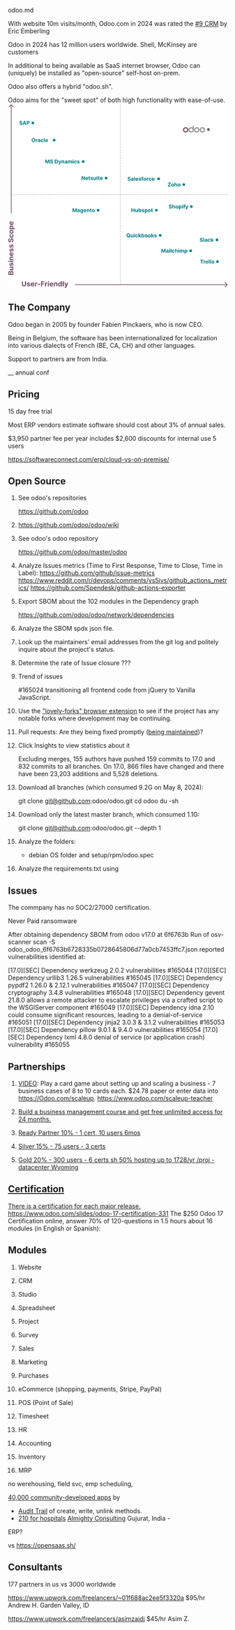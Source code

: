 odoo.md

With website 10m visits/month,
Odoo.com in 2024 was rated the <a target="_blank" href="https://www.youtube.com/watch?v=_CxP3Lw_fUo">#9 CRM</a> by Eric Emberling

Odoo in 2024 has 12 million users worldwide.
Shell, McKinsey are customers

In additional to being available as SaaS internet browser, 
Odoo can (uniquely) be installed as "open-source" self-host on-prem.

Odoo also offers a hybrid "odoo.sh".

Odoo aims for the "sweet spot" of both high functionality with ease-of-use.
<img src="imgs/odoo-unique-value-2024.svg">


## The Company

Odoo began in 2005 by founder Fabien Pinckaers, who is now CEO.

Being in Belgium, the software has been internationalized for localization into various dialects of French (BE, CA, CH) and other languages.

Support to partners are from India.

__ annual conf

## Pricing

15 day free trial

Most ERP vendors estimate software should cost about 3% of annual sales.

$3,950 partner fee per year includes $2,600 discounts for internal use 5 users

https://softwareconnect.com/erp/cloud-vs-on-premise/

## Open Source

1. See odoo's repositories

   https://github.com/odoo

1. https://github.com/odoo/odoo/wiki

1. See odoo's odoo repository

   https://github.com/odoo/master/odoo

1. Analyze Issues metrics (Time to First Response, Time to Close, Time in Label):
   https://github.com/github/issue-metrics
   https://www.reddit.com/r/devops/comments/ys5ivs/github_actions_metrics/
   https://github.com/Spendesk/github-actions-exporter
1. Export SBOM about the 102 modules in the Dependency graph

   https://github.com/odoo/odoo/network/dependencies

1. Analyze the SBOM spdx json file.

1. Look up the maintainers' email addresses from the git log and politely inquire about the project's status.

1. Determine the rate of Issue closure  ???

1. Trend of issues

   #165024 transitioning all frontend code from jQuery to Vanilla JavaScript.

1. Use the <a target="_blank" href="https://opensource.stackexchange.com/questions/1753/whats-the-right-way-to-ask-if-a-github-project-is-maintained">"lovely-forks" browser extension</a> to see if the project has any notable forks where development may be continuing.


1. Pull requests: Are they being fixed promptly (<a target="_blank" href="https://opensource.stackexchange.com/questions/1753/whats-the-right-way-to-ask-if-a-github-project-is-maintained">being maintained</a>)?

1. Click Insights to view statistics about it

   Excluding merges, 155 authors have pushed 159 commits to 17.0 and 832 commits to all branches. On 17.0, 866 files have changed and there have been 23,203 additions and 5,528 deletions.

1. Download all branches (which consumed 9.2G on May 8, 2024):

   git clone git@github.com:odoo/odoo.git
   cd odoo
   du -sh

1. Download only the latest master branch, which consumed 1.1G:

   git clone git@github.com:odoo/odoo.git --depth 1

1. Analyze the folders:

   * debian OS folder and setup/rpm/odoo.spec

1. Analyze the requirements.txt using 

## Issues

The commpany has no SOC2/27000 certification.

Never Paid ransomware

After obtaining dependency SBOM from odoo v17.0 at 6f6763b
Run of
osv-scanner scan -S odoo_odoo_6f6763b6728335b0728645806d77a0cb7453ffc7.json
reported vulnerabilities identified at:

[17.0][SEC] Dependency werkzeug 2.0.2 vulnerabilities #165044
[17.0][SEC] Dependency urllib3 1.26.5 vulnerabilities #165045
[17.0][SEC] Dependency pypdf2 1.26.0 & 2.12.1 vulnerabilities #165047
[17.0][SEC] Dependency cryptography 3.4.8 vulnerabilities #165048
[17.0][SEC] Dependency gevent 21.8.0 allows a remote attacker to escalate privileges via a crafted script to the WSGIServer component #165049
[17.0][SEC] Dependency idna 2.10 could consume significant resources, leading to a denial-of-service #165051
[17.0][SEC] Dependency jinja2 3.0.3 & 3.1.2 vulnerabilities #165053
[17.0][SEC] Dependency pillow 9.0.1 & 9.4.0 vulnerabilities #165054
[17.0][SEC] Dependency lxml 4.8.0 denial of service (or application crash) vulnerability #165055


## Partnerships

1. <a target="_blank" href="https://www.odoo.com/education/scale-up-business-game">VIDEO</a>: Play a card game about setting up and scaling a business - 7 business cases of 8 to 10 cards each. $24.78 paper or enter data into https://Odoo.com/scaleup. https://www.odoo.com/scaleup-teacher

1. <a target="_blank" href="https://www.odoo.com/education/odoo-online">Build a business management course and get free unlimited access for 24 months. 

1. Ready Partner 10% - 1 cert, 10 users 6mos
2. Silver 15% - 75 users - 3 certs
3. Gold 20% - 300 users - 6 certs
sh 50% hosting up to 1728/yr /proj - datacenter Wyoming 

## Certification
There is a certification for each major release.
https://www.odoo.com/slides/odoo-17-certification-331
The $250 Odoo 17 Certification online, answer 70% of 120-questions in 1.5 hours about 16 modules (in English or Spanish): 

## Modules

1. Website
1. CRM
1. Studio
1. Spreadsheet
1. Project
1. Survey

1. Sales
1. Marketing
1. Purchases
1. eCommerce (shopping, payments, Stripe, PayPal)
1. POS (Point of Sale)

1. Timesheet
1. HR

1. Accounting
1. Inventory
1. MRP

no werehousing, field svc, emp scheduling, 

<a target="_blank" href="https://apps.odoo.com/apps/modules/category/Addon/browse">40,000 community-developed apps</a> by
* <a target="_blank" href="https://apps.odoo.com/apps/modules/16.0/smile_audit/">Audit Trail</a> of create, write, unlink methods.
* <a target="_blank" href="https://apps.odoo.com/apps/modules/browse?author=Almighty%20Consulting%20Solutions%20Pvt.%20Ltd.">210 for hospitals</a> <a target="_blank" href="https://www.almightycs.com">Almighty Consulting</a> Gujurat, India - 

ERP?

vs https://opensaas.sh/

## Consultants

177 partners in us vs 3000 worldwide

https://www.upwork.com/freelancers/~01f688ac2ee5f3320a
$95/hr Andrew H. 
Garden Valley, ID 

https://www.upwork.com/freelancers/asimzaidi
$45/hr Asim Z.

